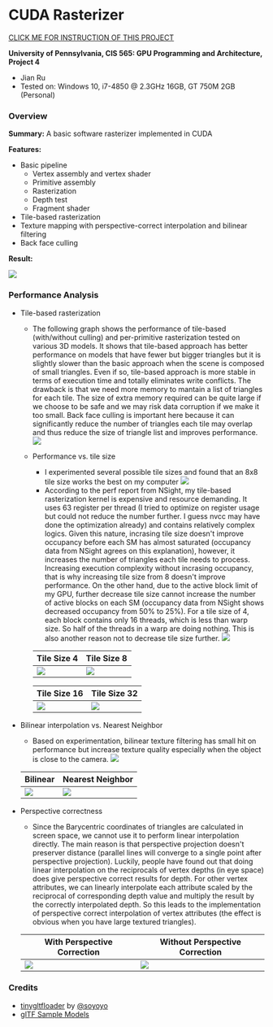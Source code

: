 CUDA Rasterizer
===============

[CLICK ME FOR INSTRUCTION OF THIS PROJECT](./INSTRUCTION.md)

**University of Pennsylvania, CIS 565: GPU Programming and Architecture, Project 4**

* Jian Ru
* Tested on: Windows 10, i7-4850 @ 2.3GHz 16GB, GT 750M 2GB (Personal)

### Overview

**Summary:** A basic software rasterizer implemented in CUDA

**Features:**

* Basic pipeline
  * Vertex assembly and vertex shader
  * Primitive assembly
  * Rasterization
  * Depth test
  * Fragment shader
* Tile-based rasterization
* Texture mapping with perspective-correct interpolation and bilinear filtering
* Back face culling

**Result:**

![](renders/demo.gif)

### Performance Analysis

* Tile-based rasterization
  * The following graph shows the performance of tile-based (with/without culling) and per-primitive rasterization tested on various 3D models. It shows that tile-based approach has better performance on models that have fewer but bigger triangles but it is slightly slower than the basic approach when the scene is composed of small triangles. Even if so, tile-based approach is more stable in terms of execution time and totally eliminates write conflicts. The drawback is that we need more memory to mantain a list of triangles for each tile. The size of extra memory required can be quite large if we choose to be safe and we may risk data corruption if we make it too small. Back face culling is important here because it can significantly reduce the number of triangles each tile may overlap and thus reduce the size of triangle list and improves performance.
  ![](renders/ras_perf.png)
  * Performance vs. tile size
    * I experimented several possible tile sizes and found that an 8x8 tile size works the best on my computer
    ![](renders/ts_perf.png)
    * According to the perf report from NSight, my tile-based rasterization kernel is expensive and resource demanding. It uses 63 register per thread (I tried to optimize on register usage but could not reduce the number further. I guess nvcc may have done the optimization already) and contains relatively complex logics. Given this nature, incrasing tile size doesn't improve occupancy before each SM has almost saturated (occupancy data from NSight agrees on this explanation), however, it increases the number of triangles each tile needs to process. Increasing execution complexity without incrasing occupancy, that is why increasing tile size from 8 doesn't improve performance. On the other hand, due to the active block limit of my GPU, further decrease tile size cannot increase the number of active blocks on each SM (occupancy data from NSight shows decreased occupancy from 50% to 25%). For a tile size of 4, each block contains only 16 threads, which is less than warp size. So half of the threads in a warp are doing nothing. This is also another reason not to decrease tile size further.
    ![](renders/occupancy_graph.png)
    
    | Tile Size 4 | Tile Size 8 |
    | --- | --- |
    | ![](renders/ts4_occupancy.png) | ![](renders/ts8_occupancy.png) |
    
    | Tile Size 16 | Tile Size 32 |
    | --- | --- |
    | ![](renders/ts16_occupancy.png) | ![](renders/ts32_occupancy.png) |
* Bilinear interpolation vs. Nearest Neighbor
  * Based on experimentation, bilinear texture filtering has small hit on performance but increase texture quality especially when the object is close to the camera.
  ![](renders/interp_perf.png)
  
  | Bilinear | Nearest Neighbor |
  | --- | --- |
  | ![](renders/bilerp.png) | ![](renders/nn.png) |

* Perspective correctness
  * Since the Barycentric coordinates of triangles are calculated in screen space, we cannot use it to perform linear interpolation directly. The main reason is that perspective projection doesn't preserver distance (parallel lines will converge to a single point after perspective projection). Luckily, people have found out that doing linear interpolation on the reciprocals of vertex depths (in eye space) does give perspective correct results for depth. For other vertex attributes, we can linearly interpolate each attribute scaled by the reciprocal of corresponding depth value and multiply the result by the correctly interpolated depth. So this leads to the implementation of perspective correct interpolation of vertex attributes (the effect is obvious when you have large textured triangles).
  
  | With Perspective Correction | Without Perspective Correction |
  | --- | --- |
  | ![](renders/perspective_correct.png) | ![](renders/perspective_incorrect.png) |


### Credits

* [tinygltfloader](https://github.com/syoyo/tinygltfloader) by [@soyoyo](https://github.com/syoyo)
* [glTF Sample Models](https://github.com/KhronosGroup/glTF/blob/master/sampleModels/README.md)
